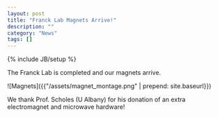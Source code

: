 ```yaml
---
layout: post
title: "Franck Lab Magnets Arrive!"
description: ""
category: "News"
tags: []
---
```

{% include JB/setup %}

The Franck Lab is completed and our magnets arrive.

![Magnets]({{"/assets/magnet_montage.png" | prepend: site.baseurl}})

We thank Prof. Scholes (U Albany) for his donation of an extra electromagnet and microwave hardware!
